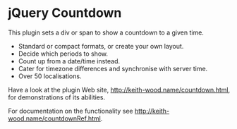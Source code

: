 jQuery Countdown
================

This plugin sets a div or span to show a countdown to a given time.

* Standard or compact formats, or create your own layout.
* Decide which periods to show.
* Count up from a date/time instead.
* Cater for timezone differences and synchronise with server time.
* Over 50 localisations.

Have a look at the plugin Web site, http://keith-wood.name/countdown.html, for demonstrations of its abilities.

For documentation on the functionality see http://keith-wood.name/countdownRef.html.

